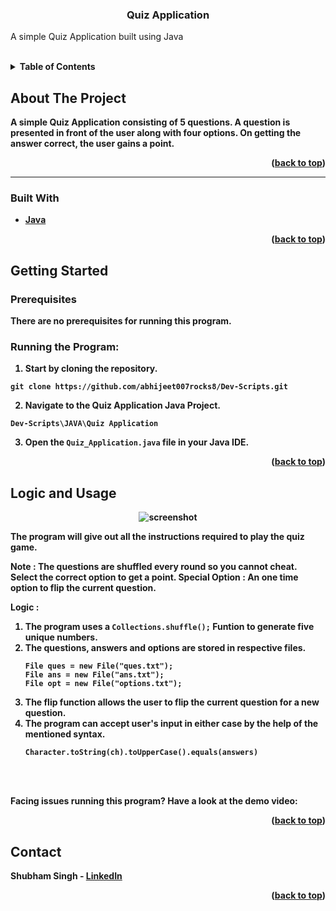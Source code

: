 
  

<h3  align="center">Quiz Application</h3>

  

  

<p  align="center">

A simple Quiz Application built using Java

</p>

  

<br />

  

  

<details>

  

<summary><b>Table of Contents</summary>

  

<ol>

  

<li>

  

<a  href="#about-the-project">About The Project</a>

  

<ul>

  

<li><a  href="#built-with">Built With</a></li>

  

</ul>

  

</li>

  

<li>

  

<a  href="#getting-started">Getting Started</a>

  

<ul>

  

<li><a  href="#prerequisites">Prerequisites</a></li>

  

</ul>

  

</li>

  

<li><a  href="#logic-and-usage">Logic and Usage</a></li>

  

</li>

  

<li><a  href="#contact">Contact</a></li>

  

</ol>

  

</details>

  

  

## About The Project

  

  

A simple Quiz Application consisting of 5 questions. A question is presented in front of the user along with four options. On getting the answer correct, the user gains a point.

  

  

<p  align="right">(<a  href="#top">back to top</a>)</p>

  

  

<hr>

  

  

### Built With

  

  

* [Java](https://www.java.com/en/)

  

  

<p  align="right">(<a  href="#top">back to top</a>)</p>

  

  

## Getting Started

  

  

### Prerequisites

  

  

There are no prerequisites for running this program.

  

  

### Running the Program:

  
  
1. Start by cloning the repository.
```
git clone https://github.com/abhijeet007rocks8/Dev-Scripts.git
```

  

2. Navigate to the Quiz Application Java Project.

  

```
Dev-Scripts\JAVA\Quiz Application
```

  

3. Open the `Quiz_Application.java` file in your Java IDE.

  

  

<p  align="right">(<a  href="#top">back to top</a>)</p>

  

  

## Logic and Usage

  

  

<div  align="center">

  

<img  src="https://raw.githubusercontent.com/LiQuiD-404/Dev-Scripts/main/JAVA/Quiz%20Application/snips/snip2.png"  alt="screenshot" >


</div>

The program will give out all the instructions required to play the quiz game. <br>

**Note :** The questions are shuffled every round so you cannot cheat.
Select the correct option to get a point.
**Special Option :** An one time option to flip the current question. 

**Logic :**

1. The program uses a `Collections.shuffle();` Funtion to generate five unique numbers.
2. The questions, answers and options are stored in respective files.
	```
	File ques = new File("ques.txt");  
	File ans = new File("ans.txt");  
	File opt = new File("options.txt");
	```
3. The flip function allows the user to flip the current question for a new question.
4.  The program can accept user's input in either case by the help of the mentioned syntax.
	```
	Character.toString(ch).toUpperCase().equals(answers)
	```
  

  
  
  

<br><br>

  

  

Facing issues running this program? Have a look at the demo video:

  

  


  
  
  

  

<p  align="right">(<a  href="#top">back to top</a>)</p>

  

  

## Contact

  

  

Shubham Singh - [LinkedIn](https://www.linkedin.com/in/shubham-singh-519769220/)

  

  

<p  align="right">(<a  href="#top">back to top</a>)</p>